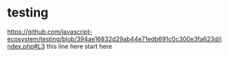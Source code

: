 # testing

https://github.com/javascript-ecosystem/testing/blob/394ae16832d29ab44e71edb691c0c300e3fa623d/index.php#L3 this line here start here
